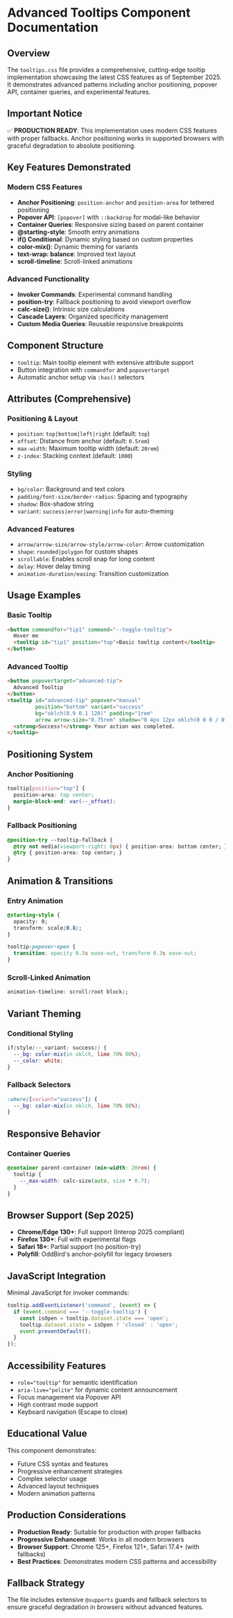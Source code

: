 # Advanced Tooltips Component Documentation

## Overview
The `tooltips.css` file provides a comprehensive, cutting-edge tooltip implementation showcasing the latest CSS features as of September 2025. It demonstrates advanced patterns including anchor positioning, popover API, container queries, and experimental features.

## Important Notice
✅ **PRODUCTION READY**: This implementation uses modern CSS features with proper fallbacks. Anchor positioning works in supported browsers with graceful degradation to absolute positioning.

## Key Features Demonstrated

### Modern CSS Features
- **Anchor Positioning**: `position-anchor` and `position-area` for tethered positioning
- **Popover API**: `[popover]` with `::backdrop` for modal-like behavior
- **Container Queries**: Responsive sizing based on parent container
- **@starting-style**: Smooth entry animations
- **if() Conditional**: Dynamic styling based on custom properties
- **color-mix()**: Dynamic theming for variants
- **text-wrap: balance**: Improved text layout
- **scroll-timeline**: Scroll-linked animations

### Advanced Functionality
- **Invoker Commands**: Experimental command handling
- **position-try**: Fallback positioning to avoid viewport overflow
- **calc-size()**: Intrinsic size calculations
- **Cascade Layers**: Organized specificity management
- **Custom Media Queries**: Reusable responsive breakpoints

## Component Structure
- `tooltip`: Main tooltip element with extensive attribute support
- Button integration with `commandfor` and `popovertarget`
- Automatic anchor setup via `:has()` selectors

## Attributes (Comprehensive)

### Positioning & Layout
- `position`: `top|bottom|left|right` (default: `top`)
- `offset`: Distance from anchor (default: `0.5rem`)
- `max-width`: Maximum tooltip width (default: `20rem`)
- `z-index`: Stacking context (default: `1000`)

### Styling
- `bg/color`: Background and text colors
- `padding/font-size/border-radius`: Spacing and typography
- `shadow`: Box-shadow string
- `variant`: `success|error|warning|info` for auto-theming

### Advanced Features
- `arrow/arrow-size/arrow-style/arrow-color`: Arrow customization
- `shape`: `rounded|polygon` for custom shapes
- `scrollable`: Enables scroll snap for long content
- `delay`: Hover delay timing
- `animation-duration/easing`: Transition customization

## Usage Examples

### Basic Tooltip
```html
<button commandfor="tip1" command="--toggle-tooltip">
  Hover me
  <tooltip id="tip1" position="top">Basic tooltip content</tooltip>
</button>
```

### Advanced Tooltip
```html
<button popovertarget="advanced-tip">
  Advanced Tooltip
</button>
<tooltip id="advanced-tip" popover="manual"
         position="bottom" variant="success"
         bg="oklch(0.9 0.1 120)" padding="1rem"
         arrow arrow-size="0.75rem" shadow="0 4px 12px oklch(0 0 0 / 0.15)">
  <strong>Success!</strong> Your action was completed.
</tooltip>
```

## Positioning System

### Anchor Positioning
```css
tooltip[position="top"] {
  position-area: top center;
  margin-block-end: var(--_offset);
}
```

### Fallback Positioning
```css
@position-try --tooltip-fallback {
  @try not media(viewport-right: 0px) { position-area: bottom center; }
  @try { position-area: top center; }
}
```

## Animation & Transitions

### Entry Animation
```css
@starting-style {
  opacity: 0;
  transform: scale(0.8);
}

tooltip:popover-open {
  transition: opacity 0.3s ease-out, transform 0.3s ease-out;
}
```

### Scroll-Linked Animation
```css
animation-timeline: scroll(root block);
```

## Variant Theming

### Conditional Styling
```css
if(style(--_variant: success)) {
  --_bg: color-mix(in oklch, lime 70% 80%);
  --_color: white;
}
```

### Fallback Selectors
```css
:where([variant="success"]) {
  --_bg: color-mix(in oklch, lime 70% 80%);
}
```

## Responsive Behavior

### Container Queries
```css
@container parent-container (min-width: 20rem) {
  tooltip {
    --_max-width: calc-size(auto, size * 0.7);
  }
}
```

## Browser Support (Sep 2025)
- **Chrome/Edge 130+**: Full support (Interop 2025 compliant)
- **Firefox 130+**: Full with experimental flags
- **Safari 18+**: Partial support (no position-try)
- **Polyfill**: OddBird's anchor-polyfill for legacy browsers

## JavaScript Integration
Minimal JavaScript for invoker commands:

```javascript
tooltip.addEventListener('command', (event) => {
  if (event.command === '--toggle-tooltip') {
    const isOpen = tooltip.dataset.state === 'open';
    tooltip.dataset.state = isOpen ? 'closed' : 'open';
    event.preventDefault();
  }
});
```

## Accessibility Features
- `role="tooltip"` for semantic identification
- `aria-live="polite"` for dynamic content announcement
- Focus management via Popover API
- High contrast mode support
- Keyboard navigation (Escape to close)

## Educational Value
This component demonstrates:
- Future CSS syntax and features
- Progressive enhancement strategies
- Complex selector usage
- Advanced layout techniques
- Modern animation patterns

## Production Considerations
- **Production Ready**: Suitable for production with proper fallbacks
- **Progressive Enhancement**: Works in all modern browsers
- **Browser Support**: Chrome 125+, Firefox 121+, Safari 17.4+ (with fallbacks)
- **Best Practices**: Demonstrates modern CSS patterns and accessibility

## Fallback Strategy
The file includes extensive `@supports` guards and fallback selectors to ensure graceful degradation in browsers without advanced features.